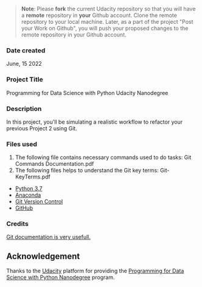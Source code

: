 >**Note**: Please **fork** the current Udacity repository so that you will have a **remote** repository in **your** Github account. Clone the remote repository to your local machine. Later, as a part of the project "Post your Work on Github", you will push your proposed changes to the remote repository in your Github account.

### Date created
June, 15 2022

### Project Title
Programming for Data Science with Python Udacity Nanodegree

### Description
In this project, you'll be simulating a realistic workflow to refactor your previous Project 2 using Git.

### Files used
1. The following file contains necessary commands used to do tasks:
   Git Commands Documentation.pdf
2. The following files helps to understand the Git key terms:
   Git-KeyTerms.pdf

+ [Python 3.7](https://www.python.org/downloads/release/python-373/)
+ [Anaconda](https://www.anaconda.com/)
+ [Git Version Control](https://git-scm.com/)
+ [GitHub](https://github.com/)

### Credits
[Git documentation is very usefull.](https://git-scm.com/doc)

## Acknowledgement
Thanks to the [Udacity](https://www.udacity.com/) platform for providing the [Programming for Data Science with Python Nanodegree](https://www.udacity.com/course/programming-for-data-science-nanodegree--nd104) program.
